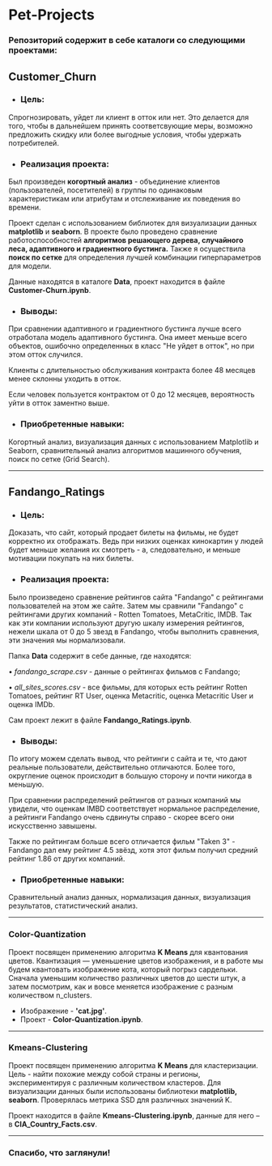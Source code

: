 # Pet-Projects

### Репозиторий содержит в себе каталоги со следующими проектами: 

## **Customer_Churn**

* ### Цель: 
Спрогнозировать, уйдет ли клиент в отток или нет. Это делается для того, чтобы в дальнейшем принять соответсвующие меры, возможно предложить скидку или более выгодные условия, чтобы удержать потребителей.

* ### Реализация проекта:

Был произведен **когортный анализ** - объединение клиентов (пользователей, посетителей) в группы по одинаковым характеристикам или атрибутам и отслеживание их поведения во времени. 

Проект сделан с использованием библиотек для визуализации данных **matplotlib** и **seaborn**. В проекте было проведено сравнение работоспособностей **алгоритмов решающего дерева, случайного леса, адаптивного и градиентного бустинга.** Также я осуществила **поиск по сетке** для определения лучшей комбинации гиперпараметров для модели.

Данные находятся в каталоге **Data**, проект находится в файле **Customer-Churn.ipynb**. 

* ### Выводы:

При сравнении адаптивного и градиентного бустинга лучше всего отработала модель адаптивного бустинга. Она имеет меньше всего объектов, ошибочно определенных в класс "Не уйдет в отток", но при этом отток случился.


Клиенты с длительностью обслуживания контракта более 48 месяцев менее склонны уходить в отток.

Если человек пользуется контрактом от 0 до 12 месяцев, вероятность уйти в отток заментно выше.

* ### Приобретенные навыки:

Когортный анализ, визуализация данных с использованием Matplotlib и Seaborn, сравнительный анализ алгоритмов машинного обучения, поиск по сетке (Grid Search).

-----

## **Fandango_Ratings**

* ### Цель: 
Доказать, что сайт, который продает билеты на фильмы, не будет корректно их отображать. Ведь при низких оценках кинокартин у людей будет меньше желания их смотреть - а, следовательно, и меньше мотивации покупать на них билеты.

* ### Реализация проекта:

Было произведено сравнение рейтингов сайта "Fandango" с рейтингами пользователей на этом же сайте. Затем мы сравнили "Fandango" с рейтингами других компаний - Rotten Tomatoes, MetaCritic, IMDB. Так как эти компании используют другую шкалу измерения рейтингов, нежели шкала от 0 до 5 звезд в Fandango, чтобы выполнить сравнения, эти значения мы нормализовали. 

Папка **Data** содержит в себе данные, где находятся:

• _fandango_scrape.csv_  - данные о рейтингах фильмов с Fandango;


• _all_sites_scores.csv_ - все фильмы, для которых есть рейтинг Rotten Tomatoes, рейтинг RT User, оценка Metacritic, оценка Metacritic User и оценка IMDb.

Сам проект лежит в файле **Fandango_Ratings.ipynb**.

* ### Выводы:

По итогу можем сделать вывод, что рейтинги с сайта и те, что дают реальные пользователи, действительно отличаются. Более того, округление оценок происходит в большую сторону и почти никогда в меньшую.

При сравнении распределений рейтингов от разных компаний мы увидели, что оценкам IMBD соответствует нормальное распределение, а рейтинги Fandango очень сдвинуты справо - скорее всего они искусственно завышены. 

Также по рейтингам больше всего отличается фильм "Taken 3" - Fandango дал ему рейтинг 4.5 звёзд, хотя этот фильм получил средний рейтинг 1.86 от других компаний.


* ### Приобретенные навыки:

Сравнительный анализ данных, нормализация данных, визуализация результатов, статистический анализ.

-----

### **Color-Quantization**

Проект посвящен применению алгоритма **K Means** для квантования цветов. Квантизация — уменьшение цветов изображения, и в работе мы будем квантовать изображение кота, который погрыз сардельки. Сначала уменьшим количество различных цветов до шести штук, а затем посмотрим, как и вовсе меняется изображение с разным количеством n_clusters.
* Изображение - **'cat.jpg'**.
* Проект - **Color-Quantization.ipynb**.
-----

### **Kmeans-Clustering**

Проект посвящен применению алгоритма **K Means** для кластеризации. Цель - найти похожие между собой страны и регионы, экспериментируя с различным количеством кластеров.
Для визуализации данных были использованы библиотеки **matplotlib, seaborn**. Проверялась метрика SSD для различных значений K.

Проект находится в файле **Kmeans-Clustering.ipynb**, данные для него – в **CIA_Country_Facts.csv**.

-----
### Спасибо, что заглянули!
